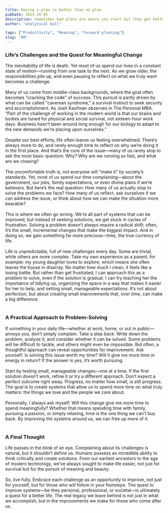 ```yaml
---
title: Having a plan is better than no plan
pubDate: 2024-10-05
description: Sometimes bad plans are where you start but they get better as you go.
author: "analytical bull"

tags: ["Productivity", "Meaning", "Forward planning"]
slug: "08"
---
```


### Life’s Challenges and the Quest for Meaningful Change

The inevitability of life is death. Yet most of us spend our lives in a constant state of motion—running from one task to the next. As we grow older, the responsibilities pile up, and even pausing to reflect on what we truly want becomes a challenge.
<br />
<br />
Many of us come from middle-class backgrounds, where the goal often becomes "cracking the code" of success. This pursuit is partly driven by what can be called "caveman syndrome," a survival instinct to seek security and accomplishment. As Josh Kaufman observes in The Personal MBA, “Part of the challenge of working in the modern world is that our brains and bodies are tuned for physical and social survival, not sixteen-hour work days. Business hasn’t been around long enough for our biology to adapt to the new demands we’re placing upon ourselves.”
<br />
<br />
Despite our best efforts, life often leaves us feeling overwhelmed. There’s always more to do, and rarely enough time to reflect on why we’re doing it in the first place. And that’s the core of the issue—many of us rarely stop to ask the most basic question: Why? Why are we running so fast, and what are we chasing?
<br />
<br />
The uncomfortable truth is, not everyone will "make it" by society’s standards. Yet, most of us spend our time complaining—about the government, our jobs, family expectations, or even divine plans if we’re believers. But here’s the real question: How many of us actually stop to solve the problems we face? How many of us reflect, ask ourselves if we can address the issue, or think about how we can make the situation more bearable?
<br />
<br />
This is where we often go wrong. We’re all part of systems that can be improved, but instead of seeking solutions, we get stuck in cycles of frustration. Solving a problem doesn’t always require a radical shift; often, it’s the small, incremental changes that make the biggest impact. And in doing so, we gain something far more precious—time, the true currency of life.
<br />
<br />
Life is unpredictable, full of new challenges every day. Some are trivial, while others are more complex. Take my own experience as a parent, for example: my young daughter loves to explore, which means she often leaves the house in disarray. No matter how much I clean, it feels like a losing battle. But rather than get frustrated, I can approach this as a problem to solve, even if the solution is gradual. I can try teaching her the importance of tidying up, organizing the space in a way that makes it easier for her to help, and setting small, manageable expectations. It’s not about perfection, but about creating small improvements that, over time, can make a big difference.
<br />
<br />

### A Practical Approach to Problem-Solving

If something in your daily life—whether at work, home, or out in public—annoys you, don’t simply complain. Take a step back. Write down the problem, analyze it, and consider whether it can be solved. Some problems will be difficult to tackle, and others might even be impossible. But often, a thoughtful approach can reveal opportunities for improvement. Ask yourself: Is solving this issue worth my time? Will it give me more time or energy in return? If the answer is yes, it’s worth pursuing.
<br />
<br />
Start by testing small, manageable changes—one at a time. If the first solution doesn’t work, refine it or try a different approach. Don’t expect a perfect outcome right away. Progress, no matter how small, is still progress. The goal is to create systems that allow us to spend more time on what truly matters: the things we love and the people we care about.
<br />
<br />
Personally, I always ask myself: Will this change give me more time to spend meaningfully? Whether that means spending time with family, pursuing a passion, or simply relaxing, time is the one thing we can’t buy back. By improving the systems around us, we can free up more of it.
<br />
<br />

### A Final Thought

Life passes in the blink of an eye. Complaining about its challenges is natural, but it shouldn’t define us. Humans possess an incredible ability to think critically and create solutions. From our earliest ancestors to the age of modern technology, we’ve always sought to make life easier, not just for survival but for the pursuit of meaning and beauty.
<br />
<br />
So, live fully. Embrace each challenge as an opportunity to improve, not just for yourself, but for those who will follow in your footsteps. The quest to improve systems—be they personal, professional, or societal—is ultimately a quest for a better life. The real legacy we leave behind is not just in what we accomplish, but in the improvements we make for those who come after us.
